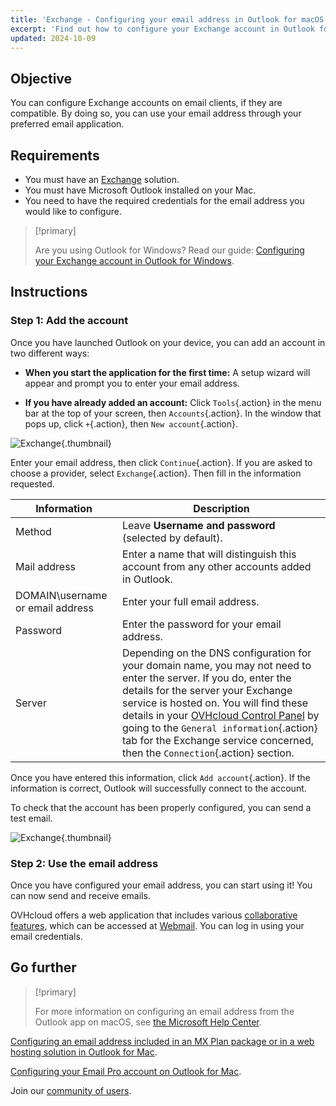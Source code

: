 ```yaml
---
title: 'Exchange - Configuring your email address in Outlook for macOS'
excerpt: 'Find out how to configure your Exchange account in Outlook for macOS.'
updated: 2024-10-09
---
```


## Objective

You can configure Exchange accounts on email clients, if they are compatible. By doing so, you can use your email address through your preferred email application.

## Requirements

- You must have an [Exchange](/links/web/emails) solution.
- You must have Microsoft Outlook installed on your Mac.
- You need to have the required credentials for the email address you would like to configure.

> [!primary]
>
> Are you using Outlook for Windows? Read our guide: [Configuring your Exchange account in Outlook for Windows](/pages/web_cloud/email_and_collaborative_solutions/microsoft_exchange/how_to_configure_outlook_2016).
>

## Instructions

### Step 1: Add the account

Once you have launched Outlook on your device, you can add an account in two different ways:

- **When you start the application for the first time:** A setup wizard will appear and prompt you to enter your email address.

- **If you have already added an account:** Click `Tools`{.action} in the menu bar at the top of your screen, then `Accounts`{.action}. In the window that pops up, click `+`{.action}, then `New account`{.action}.

![Exchange](images/configuration-outlook-2016-mac-step1.png){.thumbnail}

Enter your email address, then click `Continue`{.action}. If you are asked to choose a provider, select `Exchange`{.action}. Then fill in the information requested.

|Information|Description|
|---|---|
|Method|Leave **Username and password** (selected by default).|
|Mail address|Enter a name that will distinguish this account from any other accounts added in Outlook.|
|DOMAIN\username or email address|Enter your full email address.|
|Password|Enter the password for your email address.|
|Server|Depending on the DNS configuration for your domain name, you may not need to enter the server. If you do, enter the details for the server your Exchange service is hosted on. You will find these details in your [OVHcloud Control Panel](/links/manager) by going to the `General information`{.action} tab for the Exchange service concerned, then the `Connection`{.action} section.|

Once you have entered this information, click `Add account`{.action}. If the information is correct, Outlook will successfully connect to the account.

To check that the account has been properly configured, you can send a test email.

![Exchange](images/configuration-exchange-outlook-2016-mac-step2.png){.thumbnail}

### Step 2: Use the email address

Once you have configured your email address, you can start using it! You can now send and receive emails.

OVHcloud offers a web application that includes various [collaborative features](/links/web/emails), which can be accessed at [Webmail](/links/web/email). You can log in using your email credentials.

## Go further

> [!primary]
>
> For more information on configuring an email address from the Outlook app on macOS, see [the Microsoft Help Center](https://support.microsoft.com/en-gb/office/add-an-email-account-to-outlook-for-mac-6aeec61b-86af-40af-8ffe-985d0fc82ddb).

[Configuring an email address included in an MX Plan package or in a web hosting solution in Outlook for Mac](/pages/web_cloud/email_and_collaborative_solutions/mx_plan/how_to_configure_outlook_2016_mac).

[Configuring your Email Pro account on Outlook for Mac](/pages/web_cloud/email_and_collaborative_solutions/email_pro/how_to_configure_outlook_2016_mac).

Join our [community of users](/links/community).
